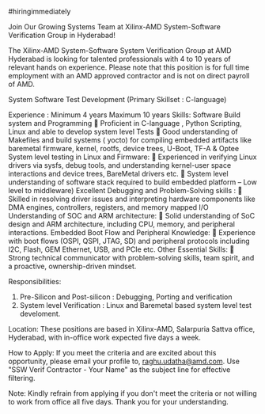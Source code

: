 #hiringimmediately
 
Join Our Growing Systems Team at Xilinx-AMD System-Software Verification Group in Hyderabad!
 
The Xilinx-AMD System-Software System Verification Group at AMD Hyderabad is looking for talented professionals with 4 to 10 years of relevant hands on experience.
Please note that this position is for full time employment with an AMD approved contractor and is not on direct payroll of AMD.
 
System Software Test Development (Primary Skillset : C-language)
 
Experience : Minimum 4 years Maximum 10 years
Skills: 
 Software Build system and Programming
 Proficient in C-language , Python Scripting, Linux and able to develop system level Tests
 Good understanding of Makefiles and build systems ( yocto) for compiling embedded artifacts like baremetal firmware, kernel, rootfs, device trees, U-Boot, TF-A & Optee
 System level testing in Linux and Firmware:
 Experienced in verifying Linux drivers via sysfs, debug tools, and understanding kernel-user space interactions and device trees, BareMetal drivers etc. 
 System level understanding of software stack required to build embedded platform – Low level to middleware)
 Excellent Debugging and Problem-Solving skills : 
 Skilled in resolving driver issues and interpreting hardware components like DMA engines, controllers, registers, and memory mapped I/O
 Understanding of SOC and ARM architecture:
 Solid understanding of SoC design and ARM architecture, including CPU, memory, and peripheral interactions.
Embedded Boot Flow and Peripheral Knowledge:
 Experience with boot flows (OSPI, QSPI, JTAG, SD) and peripheral protocols including I2C, Flash, GEM Ethernet, USB, and PCIe etc.
Other Essential Skills:
 Strong technical communicator with problem-solving skills, team spirit, and a proactive, ownership-driven mindset.
 
Responsibilities:
1) Pre-Silicon and Post-silicon : Debugging, Porting and verification
2) System level Verification : Linux and Baremetal based system level test develoment. 
 
Location:
These positions are based in Xilinx-AMD, Salarpuria Sattva office, Hyderabad, with in-office work expected five days a week.
 
How to Apply:
If you meet the criteria and are excited about this opportunity, please email your profile to, raghu.udatha@amd.com. Use "SSW Verif Contractor - Your Name" as the subject line for effective filtering.
 
Note:
Kindly refrain from applying if you don't meet the criteria or not willing to work from office all five days. Thank you for your understanding.